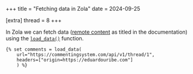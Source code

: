 +++
title = "Fetching data in Zola"
date = 2024-09-25

[extra]
thread = 8
+++

In Zola we can fetch data ([remote content](https://www.getzola.org/documentation/templates/overview/#remote-content) as titled in the documentation) using the [`load_data()`](https://www.getzola.org/documentation/templates/overview/#load-data) function.

```
{% set comments = load_data(
    url="https://commentingsystem.com/api/v1/thread/1",
    headers=["origin=https://eduardouribe.com"]
    ) %}
```
